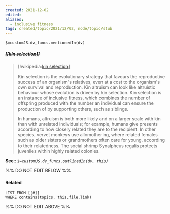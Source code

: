 ```yaml
---
created: 2021-12-02 
edited: 
aliases:
  - inclusive fitness
tags: created/topic/2021/12/02, node/topic/stub
---
```

`$=customJS.dv_funcs.mentionedIn(dv)`

##### <s class="topic-title">[[kin selection]]</s>

> [!wikipedia:[kin selection](https://en.wikipedia.org/wiki/Kin%20selection)]
> 
> Kin selection is the evolutionary strategy that favours the reproductive success of an organism's relatives, even at a cost to the organism's own survival and reproduction. Kin altruism can look like altruistic behaviour whose evolution is driven by kin selection. Kin selection is an instance of inclusive fitness, which combines the number of offspring produced with the number an individual can ensure the production of by supporting others, such as siblings.
> 
> In humans, altruism is both more likely and on a larger scale with kin than with unrelated individuals; for example, humans give presents according to how closely related they are to the recipient. In other species, vervet monkeys use allomothering, where related females such as older sisters or grandmothers often care for young, according to their relatedness. The social shrimp Synalpheus regalis protects juveniles within highly related colonies.

**See**::
*`$=customJS.dv_funcs.outlinedIn(dv, this)`*

%% DO NOT EDIT BELOW %%
#### Related 
```dataview
LIST FROM [[#]]
WHERE contains(topics, this.file.link)
```
%% DO NOT EDIT ABOVE %%
